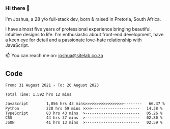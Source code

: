 ### Hi there 👋

I'm Joshua, a 28 y/o full-stack dev, born & raised in Pretoria, South Africa. 

I have almost five years of professional experience bringing beautiful, intuitive designs to life. I'm enthusiastic about front-end development, have a keen eye for detail and a passionate love-hate relationship with JavaScript.

📫 You can reach me on: joshua@sitelab.co.za

## **Code**

<!--START_SECTION:waka-->

```txt
From: 31 August 2021 - To: 26 August 2023

Total Time: 1,592 hrs 12 mins

JavaScript        1,056 hrs 43 mins>>>>>>>>>>>>>>>>>--------   66.37 %
Python            228 hrs 59 mins >>>>---------------------   14.38 %
TypeScript        83 hrs 43 mins  >------------------------   05.26 %
CSS               44 hrs 37 mins  >------------------------   02.80 %
JSON              41 hrs 13 mins  >------------------------   02.59 %
```

<!--END_SECTION:waka-->
